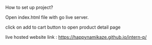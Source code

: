 How to set up project?

Open index.html file with go live server.

click on add to cart button to open product detail page

live hosted website link : https://happynamikaze.github.io/intern-p/ 